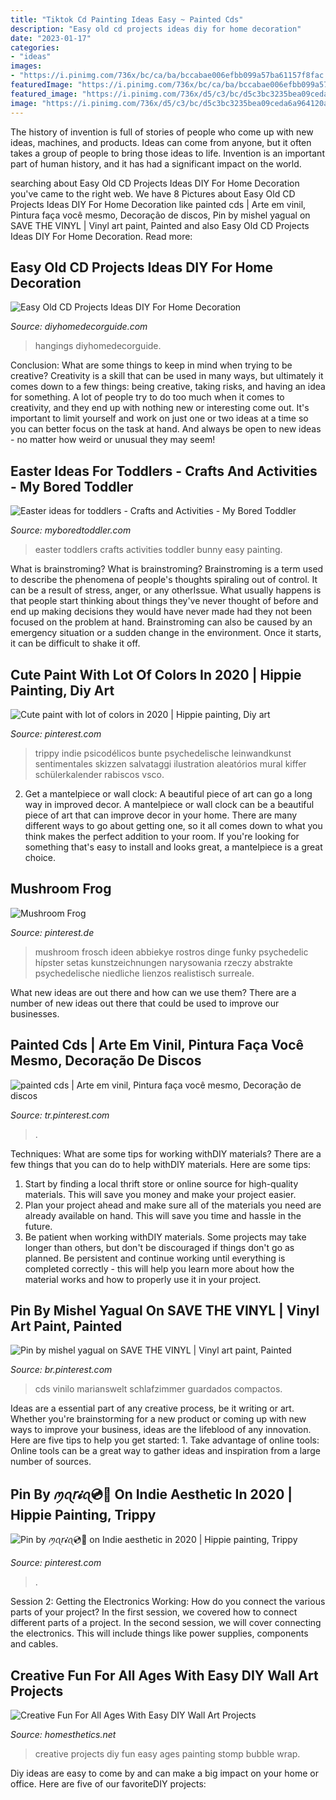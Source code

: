```yaml
---
title: "Tiktok Cd Painting Ideas Easy ~ Painted Cds"
description: "Easy old cd projects ideas diy for home decoration"
date: "2023-01-17"
categories:
- "ideas"
images:
- "https://i.pinimg.com/736x/bc/ca/ba/bccabae006efbb099a57ba61157f8fac.jpg"
featuredImage: "https://i.pinimg.com/736x/bc/ca/ba/bccabae006efbb099a57ba61157f8fac.jpg"
featured_image: "https://i.pinimg.com/736x/d5/c3/bc/d5c3bc3235bea09ceda6a964120ae842.jpg"
image: "https://i.pinimg.com/736x/d5/c3/bc/d5c3bc3235bea09ceda6a964120ae842.jpg"
---
```



The history of invention is full of stories of people who come up with new ideas, machines, and products. Ideas can come from anyone, but it often takes a group of people to bring those ideas to life. Invention is an important part of human history, and it has had a significant impact on the world.

	

		
searching about Easy Old CD Projects Ideas DIY For Home Decoration you've came to the right web. We have 8 Pictures about Easy Old CD Projects Ideas DIY For Home Decoration like painted cds | Arte em vinil, Pintura faça você mesmo, Decoração de discos, Pin by mishel yagual on SAVE THE VINYL | Vinyl art paint, Painted and also Easy Old CD Projects Ideas DIY For Home Decoration. Read more:
		
    
## Easy Old CD Projects Ideas DIY For Home Decoration

<img loading=lazy src="https://diyhomedecorguide.com/wp-content/uploads/2014/07/old-cd-wall-hangings.jpg" onerror="this.onerror=null;this.src='https://tse4.mm.bing.net/th?id=OIP.r79r8XjOccX1xn-vQ6MOCgHaFX&amp;pid=15.1';" alt="Easy Old CD Projects Ideas DIY For Home Decoration">

_Source: diyhomedecorguide.com_

>hangings diyhomedecorguide. 

	

Conclusion: What are some things to keep in mind when trying to be creative?
Creativity is a skill that can be used in many ways, but ultimately it comes down to a few things: being creative, taking risks, and having an idea for something. A lot of people try to do too much when it comes to creativity, and they end up with nothing new or interesting come out. It's important to limit yourself and work on just one or two ideas at a time so you can better focus on the task at hand. And always be open to new ideas - no matter how weird or unusual they may seem!

    
## Easter Ideas For Toddlers - Crafts And Activities - My Bored Toddler

<img loading=lazy src="https://myboredtoddler.com/wp-content/uploads/2015/03/Easter-Ideas-for-Toddlers-crafts-and-activiites-for-toddlers3.jpg" onerror="this.onerror=null;this.src='https://tse1.mm.bing.net/th?id=OIP.WQsiaRfkEJ84TiBe6WtvugHaHa&amp;pid=15.1';" alt="Easter ideas for toddlers - Crafts and Activities - My Bored Toddler">

_Source: myboredtoddler.com_

>easter toddlers crafts activities toddler bunny easy painting. 

	

What is brainstroming?
What is brainstroming? Brainstroming is a term used to describe the phenomena of people's thoughts spiraling out of control. It can be a result of stress, anger, or any otherIssue. What usually happens is that people start thinking about things they've never thought of before and end up making decisions they would have never made had they not been focused on the problem at hand. Brainstroming can also be caused by an emergency situation or a sudden change in the environment. Once it starts, it can be difficult to shake it off.

    
## Cute Paint With Lot Of Colors In 2020 | Hippie Painting, Diy Art

<img loading=lazy src="https://i.pinimg.com/736x/d5/c3/bc/d5c3bc3235bea09ceda6a964120ae842.jpg" onerror="this.onerror=null;this.src='https://tse2.mm.bing.net/th?id=OIP.q296mwu6vT3oIM5_YFsvwAHaJG&amp;pid=15.1';" alt="Cute paint with lot of colors in 2020 | Hippie painting, Diy art">

_Source: pinterest.com_

>trippy indie psicodélicos bunte psychedelische leinwandkunst sentimentales skizzen salvataggi ilustration aleatórios mural kiffer schülerkalender rabiscos vsco. 

	

2. Get a mantelpiece or wall clock: A beautiful piece of art can go a long way in improved decor.
A mantelpiece or wall clock can be a beautiful piece of art that can improve decor in your home. There are many different ways to go about getting one, so it all comes down to what you think makes the perfect addition to your room. If you're looking for something that's easy to install and looks great, a mantelpiece is a great choice.

    
## Mushroom Frog

<img loading=lazy src="https://i.pinimg.com/736x/f5/ad/9c/f5ad9cc3eb0f463b82fed46e469164e3.jpg" onerror="this.onerror=null;this.src='https://tse1.mm.bing.net/th?id=OIP.pdT4svwoAE40RjtJkKZilwHaM6&amp;pid=15.1';" alt="Mushroom Frog">

_Source: pinterest.de_

>mushroom frosch ideen abbiekye rostros dinge funky psychedelic hípster setas kunstzeichnungen narysowania rzeczy abstrakte psychedelische niedliche lienzos realistisch surreale. 

	

What new ideas are out there and how can we use them?
There are a number of new ideas out there that could be used to improve our businesses.

    
## Painted Cds | Arte Em Vinil, Pintura Faça Você Mesmo, Decoração De Discos

<img loading=lazy src="https://i.pinimg.com/originals/c6/7e/d7/c67ed7b663347dcc7126df5dd1f63869.jpg" onerror="this.onerror=null;this.src='https://tse4.mm.bing.net/th?id=OIP.Qd_1Fk5Ds27_eJSB6e8vpAHaJ4&amp;pid=15.1';" alt="painted cds | Arte em vinil, Pintura faça você mesmo, Decoração de discos">

_Source: tr.pinterest.com_

>. 

	

Techniques: What are some tips for working withDIY materials?
There are a few things that you can do to help withDIY materials. Here are some tips: 
1. Start by finding a local thrift store or online source for high-quality materials. This will save you money and make your project easier. 
2. Plan your project ahead and make sure all of the materials you need are already available on hand. This will save you time and hassle in the future. 
3. Be patient when working withDIY materials. Some projects may take longer than others, but don't be discouraged if things don't go as planned. Be persistent and continue working until everything is completed correctly - this will help you learn more about how the material works and how to properly use it in your project.

    
## Pin By Mishel Yagual On SAVE THE VINYL | Vinyl Art Paint, Painted

<img loading=lazy src="https://i.pinimg.com/originals/eb/b3/42/ebb342d3cc2a6183f147719ad14b19dc.jpg" onerror="this.onerror=null;this.src='https://tse4.mm.bing.net/th?id=OIP.u9XqiHaXxc1B_PO2aW5ktAHaOk&amp;pid=15.1';" alt="Pin by mishel yagual on SAVE THE VINYL | Vinyl art paint, Painted">

_Source: br.pinterest.com_

>cds vinilo marianswelt schlafzimmer guardados compactos. 

	

Ideas are a essential part of any creative process, be it writing or art. Whether you're brainstorming for a new product or coming up with new ways to improve your business, ideas are the lifeblood of any innovation. Here are five tips to help you get started: 1. Take advantage of online tools: Online tools can be a great way to gather ideas and inspiration from a large number of sources.

    
## Pin By ꪑꪖ𝘳𝓲ꪖ💿🔮 On Indie Aesthetic In 2020 | Hippie Painting, Trippy

<img loading=lazy src="https://i.pinimg.com/736x/bc/ca/ba/bccabae006efbb099a57ba61157f8fac.jpg" onerror="this.onerror=null;this.src='https://tse3.mm.bing.net/th?id=OIP.jInEsay36ElKTyrwMkZJswHaFt&amp;pid=15.1';" alt="Pin by ꪑꪖ𝘳𝓲ꪖ💿🔮 on Indie aesthetic in 2020 | Hippie painting, Trippy">

_Source: pinterest.com_

>. 

	

Session 2: Getting the Electronics Working: How do you connect the various parts of your project?
In the first session, we covered how to connect different parts of a project. In the second session, we will cover connecting the electronics. This will include things like power supplies, components and cables.

    
## Creative Fun For All Ages With Easy DIY Wall Art Projects

<img loading=lazy src="https://cdn.homesthetics.net/wp-content/uploads/2015/02/70fbeb973f9e183bb5bfcaf2927ee438-452x1024.jpg" onerror="this.onerror=null;this.src='https://tse4.mm.bing.net/th?id=OIP.nA7mJHQyGvRMA6KnSeVX_wHaQx&amp;pid=15.1';" alt="Creative Fun For All Ages With Easy DIY Wall Art Projects">

_Source: homesthetics.net_

>creative projects diy fun easy ages painting stomp bubble wrap. 

	

Diy ideas are easy to come by and can make a big impact on your home or office. Here are five of our favoriteDIY projects: 

